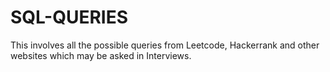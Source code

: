 # SQL-QUERIES

This involves all the possible queries from Leetcode, Hackerrank and other websites which may be asked in Interviews. 
